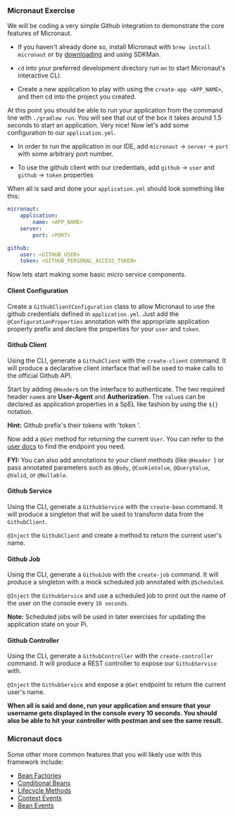 ### Micronaut Exercise

We will be coding a very simple Github integration to demonstrate the core features of Micronaut.

* If you haven't already done so, install Micronaut with `brew install micronaut` or by [downloading](http://Micronaut.io/download.html) and using SDKMan.

* `cd` into your preferred development directory run `mn` to start Micronaut's interactive CLI.

* Create a new application to play with using the `create-app <APP_NAME>`, and then cd into the project you created.

At this point you should be able to run your application from the command line with `./gradlew run`. You will see that out of the box it takes around 1.5 seconds to start an application. Very nice! Now let's add some configuration to our `application.yml`.

* In order to run the application in our IDE, add `micronaut` -> `server` -> `port` with some arbitrary port number.

* To use the github client with our credentials, add `github` -> `user` and `github` -> `token` properties

When all is said and done your `application.yml` should look something like this:

```yaml
micronaut:
    application:
        name: <APP_NAME>
    server:
        port: <PORT>

github:
    user: <GITHUB_USER>
    token: <GITHUB_PERSONAL_ACCESS_TOKEN>
```

Now lets start making some basic micro service components.

#### Client Configuration

Create a `GithubClientConfiguration` class to allow Micronaut to use the github credentials defined in `application.yml`. 
Just add the `@ConfigurationProperties` annotation with the appropriate application property prefix and declare the properties for your `user` and `token`.

#### Github Client

Using the CLI, generate a `GithubClient` with the `create-client` command. 
It will produce a declarative client interface that will be used to make calls to the official Github API.

Start by adding `@Header`s on the interface to authenticate. The two required header `name`s are **User-Agent** and **Authorization**. 
The `value`s can be declared as application properties in a SpEL like fashion by using the `${}` notation.

__Hint:__ Github prefix's their tokens with 'token '.

Now add a `@Get` method for returning the current `User`. You can refer to the [user docs](https://developer.github.com/v3/users/) to find the endpoint you need.

__FYI:__ You can also add annotations to your client methods (like `@Header `) or pass annotated parameters such as `@Body`, `@CookieValue`, `@QueryValue`, `@Valid`, or `@Nullable`.

#### Github Service

Using the CLI, generate a `GithubService` with the `create-bean` command. 
It will produce a singleton that will be used to transform data from the `GithubClient`.

`@Inject` the `GithubClient` and create a method to return the current user's name.

#### Github Job

Using the CLI, generate a `GithubJob` with the `create-job` command.
It will produce a singleton with a mock scheduled job annotated with `@Scheduled`. 

`@Inject` the `GithubService` and use a scheduled job to print out the name of the user on the console every `10 seconds`.

__Note:__ Scheduled jobs will be used in later exercises for updating the application state on your Pi.

#### Github Controller

Using the CLI, generate a `GithubController` with the `create-controller` command. 
It will produce a REST controller to expose our `GithubService` with.

`@Inject` the `GithubService` and expose a `@Get` endpoint to return the current user's name.

__When all is said and done, run your application and ensure that your username gets displayed in the console every 10 seconds. You should also be able to hit your controller with postman and see the same result.__

### Micronaut docs

Some other more common features that you will likely use with this framework include:

* [Bean Factories](https://docs.micronaut.io/latest/guide/index.html#factories)
* [Conditional Beans](https://docs.micronaut.io/latest/guide/index.html#conditionalBeans)
* [Lifecycle Methods](https://docs.micronaut.io/latest/guide/index.html#lifecycle)
* [Context Events](https://docs.micronaut.io/latest/guide/index.html#contextEvents)
* [Bean Events](https://docs.micronaut.io/latest/guide/index.html#events)
